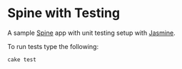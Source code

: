 Spine with Testing
==================

A sample [Spine](http://spinejs.com/) app with unit testing setup with [Jasmine](https://jasmine.github.io/).

To run tests type the following:

    cake test

